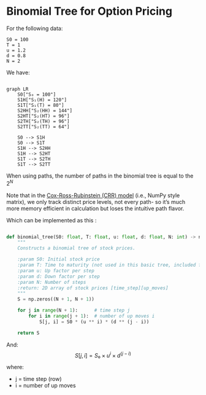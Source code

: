 # Binomial Tree for Option Pricing

For the following data: 

```
S0 = 100
T = 1
u = 1.2 
d = 0.8 
N = 2
```

We have:

```mermaid

graph LR
    S0["S₀ = 100"]
    S1H["S₁(H) = 120"]
    S1T["S₁(T) = 80"]
    S2HH["S₂(HH) = 144"]
    S2HT["S₂(HT) = 96"]
    S2TH["S₂(TH) = 96"]
    S2TT["S₂(TT) = 64"]

    S0 --> S1H
    S0 --> S1T
    S1H --> S2HH
    S1H --> S2HT
    S1T --> S2TH
    S1T --> S2TT
```

When using paths, the number of paths in the binomial tree is equal to the $2^N$

Note that in the [Cox-Ross-Rubinstein (CRR) model](https://sci-hub.al/10.1016/0304-405x(79)90015-1) (i.e., NumPy style matrix), we only track distinct price levels, not every path- so it’s much more memory efficient in calculation but loses the intuitive path flavor. 

Which can be implemented as this :

```python

def binomial_tree(S0: float, T: float, u: float, d: float, N: int) -> np.ndarray:
    """
    Constructs a binomial tree of stock prices.

    :param S0: Initial stock price
    :param T: Time to maturity (not used in this basic tree, included for completeness)
    :param u: Up factor per step
    :param d: Down factor per step
    :param N: Number of steps
    :return: 2D array of stock prices [time_step][up_moves]
    """
    S = np.zeros((N + 1, N + 1))

    for j in range(N + 1):      # time step j
        for i in range(j + 1):  # number of up moves i
            S[j, i] = S0 * (u ** i) * (d ** (j - i))

    return S
```

And:
$$
S[j, i] = S₀ × u^i × d^{(j−i)}
$$


 where:

- j = time step (row)
- i = number of up moves 







